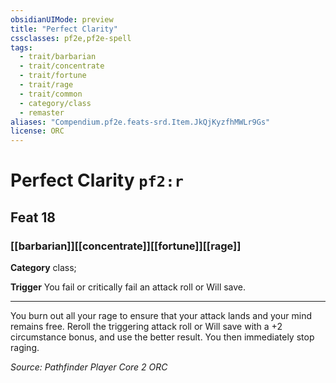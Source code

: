 ```yaml
---
obsidianUIMode: preview
title: "Perfect Clarity"
cssclasses: pf2e,pf2e-spell
tags:
  - trait/barbarian
  - trait/concentrate
  - trait/fortune
  - trait/rage
  - trait/common
  - category/class
  - remaster
aliases: "Compendium.pf2e.feats-srd.Item.JkQjKyzfhMWLr9Gs"
license: ORC
---
```

# Perfect Clarity `pf2:r`
## Feat 18
### [[barbarian]][[concentrate]][[fortune]][[rage]]

**Category** class; 




**Trigger** You fail or critically fail an attack roll or Will save.

* * *

You burn out all your rage to ensure that your attack lands and your mind remains free. Reroll the triggering attack roll or Will save with a +2 circumstance bonus, and use the better result. You then immediately stop raging.

*Source: Pathfinder Player Core 2*
*ORC*